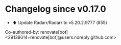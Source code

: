 # Changelog since v0.17.0
- ⬆️ Update Radarr/Radarr to v5.20.2.9777 (#55)

Co-authored-by: renovate[bot] <29139614+renovate[bot]@users.noreply.github.com> 
